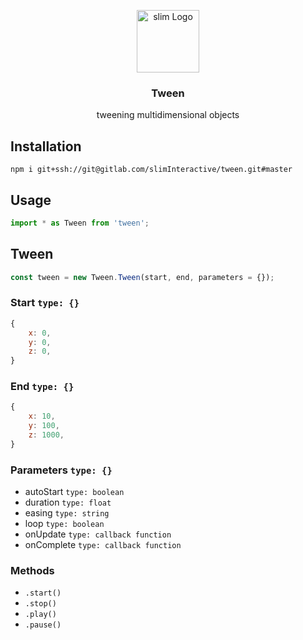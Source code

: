 <p align="center">
    <img align="center" src="http://exchange.weareslim.de/assets/images/svg/logo_blue.svg" width="100" height="auto" alt="slim Logo" class="js-lazy-loaded">
    <h3 align="center">
        Tween
    </h3>
    <p align="center">
        tweening multidimensional objects
    </p>
</p>

## Installation

```
npm i git+ssh://git@gitlab.com/slimInteractive/tween.git#master
```

## Usage


```js
import * as Tween from 'tween';
```

## Tween

```js
const tween = new Tween.Tween(start, end, parameters = {});
```

### Start `type: {}`

```js
{
    x: 0,
    y: 0,
    z: 0,
}
```

### End `type: {}`

```js
{
    x: 10,
    y: 100,
    z: 1000,
}
```

### Parameters `type: {}`

* autoStart `type: boolean`
* duration `type: float`
* easing `type: string`
* loop `type: boolean`
* onUpdate `type: callback function`
* onComplete `type: callback function`


### Methods

* `.start()`
* `.stop()`
* `.play()`
* `.pause()`
